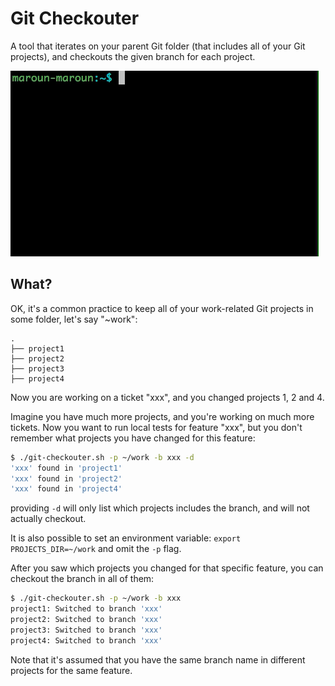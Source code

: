 # Git Checkouter

A tool that iterates on your parent Git folder (that includes all of your Git projects),
and checkouts the given branch for each project.

![git-checkouter](.meta/git-checkouter.gif)


## What?

OK, it's a common practice to keep all of your work-related Git projects in some folder, let's say "~work":

```
.
├── project1
├── project2
├── project3
├── project4
```

Now you are working on a ticket "xxx", and you changed projects 1, 2 and 4.

Imagine you have much more projects, and you're working on much more tickets. Now you want to run local tests for feature "xxx", 
but you don't remember what projects you have changed for this feature:

```bash
$ ./git-checkouter.sh -p ~/work -b xxx -d
'xxx' found in 'project1'
'xxx' found in 'project2'
'xxx' found in 'project4'
```

providing `-d` will only list which projects includes the branch, and will not actually checkout.

It is also possible to set an environment variable: `export PROJECTS_DIR=~/work` and omit the `-p` flag.

After you saw which projects you changed for that specific feature, you can checkout the branch in all of them:

```bash
$ ./git-checkouter.sh -p ~/work -b xxx
project1: Switched to branch 'xxx'
project2: Switched to branch 'xxx'
project3: Switched to branch 'xxx'
project4: Switched to branch 'xxx'
```

Note that it's assumed that you have the same branch name in different projects for the same feature.
